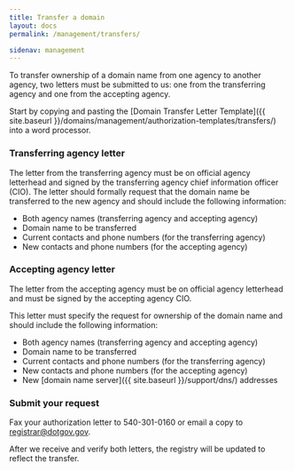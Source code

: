 ```yaml
---
title: Transfer a domain
layout: docs
permalink: /management/transfers/

sidenav: management
---
```


To transfer ownership of a domain name from one agency to another agency, two letters must be submitted to us: one from the transferring agency and one from the accepting agency.

Start by copying and pasting the [Domain Transfer Letter Template]({{ site.baseurl }}/domains/management/authorization-templates/transfers/) into a word processor.

### Transferring agency letter

The letter from the transferring agency must be on official agency letterhead and signed by the transferring agency chief information officer (CIO). The letter should formally request that the domain name be transferred to the new agency and should include the following information:

* Both agency names (transferring agency and accepting agency)
* Domain name to be transferred
* Current contacts and phone numbers (for the transferring agency)
* New contacts and phone numbers (for the accepting agency)

### Accepting agency letter

The letter from the accepting agency must be on official agency letterhead and must be signed by the accepting agency CIO.

This letter must specify the request for ownership of the domain name and should include the following information:

* Both agency names (transferring agency and accepting agency)
* Domain name to be transferred
* Current contacts and phone numbers (for the transferring agency)
* New contacts and phone numbers (for the accepting agency)
* New [domain name server]({{ site.baseurl }}/support/dns/) addresses

### Submit your request

Fax your authorization letter to 540-301-0160 or email a copy to <registrar@dotgov.gov>.

After we receive and verify both letters, the registry will be updated to reflect the transfer.
